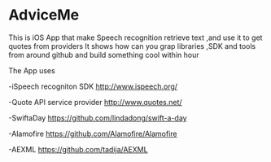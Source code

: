 # AdviceMe
This is iOS App that make Speech recognition retrieve text ,and use it to get quotes from providers 
It shows how can you grap libraries ,SDK and tools from around github and build something cool within hour 

The App uses 

-iSpeech recogniton SDK
  http://www.ispeech.org/

-Quote API service provider
  http://www.quotes.net/

-SwiftaDay
  https://github.com/lindadong/swift-a-day

-Alamofire
  https://github.com/Alamofire/Alamofire

-AEXML
  https://github.com/tadija/AEXML
